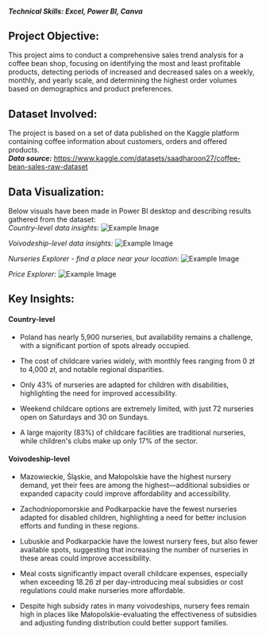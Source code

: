 #### *Technical Skills: Excel, Power BI, Canva*
## Project Objective: 
This project aims to conduct a comprehensive sales trend analysis for a coffee bean shop, focusing on identifying the most and least profitable products, detecting periods of increased and decreased sales on a weekly, monthly, and yearly scale, and determining the highest order volumes based on demographics and product preferences. 

## Dataset Involved:
The project is based on a set of data published on the Kaggle platform containing coffee information about customers, orders and offered products.<br>
<B>*Data source:*</B> <a href="https://www.kaggle.com/datasets/saadharoon27/coffee-bean-sales-raw-dataset">https://www.kaggle.com/datasets/saadharoon27/coffee-bean-sales-raw-dataset</a>

## Data Visualization:
Below visuals have been made in Power BI desktop and describing results gathered from the dataset:<BR>
*Country-level data insights:*
<img src="assets/img/KN_1.JPG" alt="Example Image">

*Voivodeship-level data insights:*
<img src="assets/img/KN_2.JPG" alt="Example Image">

*Nurseries Explorer - find a place near your location:*
<img src="assets/img/KN_3.JPG" alt="Example Image">

*Price Explorer:*
<img src="assets/img/KN_4.JPG" alt="Example Image">

## Key Insights:
#### Country-level 
- Poland has nearly 5,900 nurseries, but availability remains a challenge, with a significant portion of spots already occupied. 

- The cost of childcare varies widely, with monthly fees ranging from 0 zł to 4,000 zł, and notable regional disparities. 

- Only 43% of nurseries are adapted for children with disabilities, highlighting the need for improved accessibility. 

- Weekend childcare options are extremely limited, with just 72 nurseries open on Saturdays and 30 on Sundays. 

- A large majority (83%) of childcare facilities are traditional nurseries, while children's clubs make up only 17% of the sector.

#### Voivodeship-level 
- Mazowieckie, Śląskie, and Małopolskie have the highest nursery demand, yet their fees are among the highest—additional subsidies or expanded capacity could improve affordability and accessibility. 

- Zachodniopomorskie and Podkarpackie have the fewest nurseries adapted for disabled children, highlighting a need for better inclusion efforts and funding in these regions. 

- Lubuskie and Podkarpackie have the lowest nursery fees, but also fewer available spots, suggesting that increasing the number of nurseries in these areas could improve accessibility. 

- Meal costs significantly impact overall childcare expenses, especially when exceeding 18.26 zł per day-introducing meal subsidies or cost regulations could make nurseries more affordable. 

- Despite high subsidy rates in many voivodeships, nursery fees remain high in places like Małopolskie-evaluating the effectiveness of subsidies and adjusting funding distribution could better support families. 
  <!--## Download the project in .pdf-->



